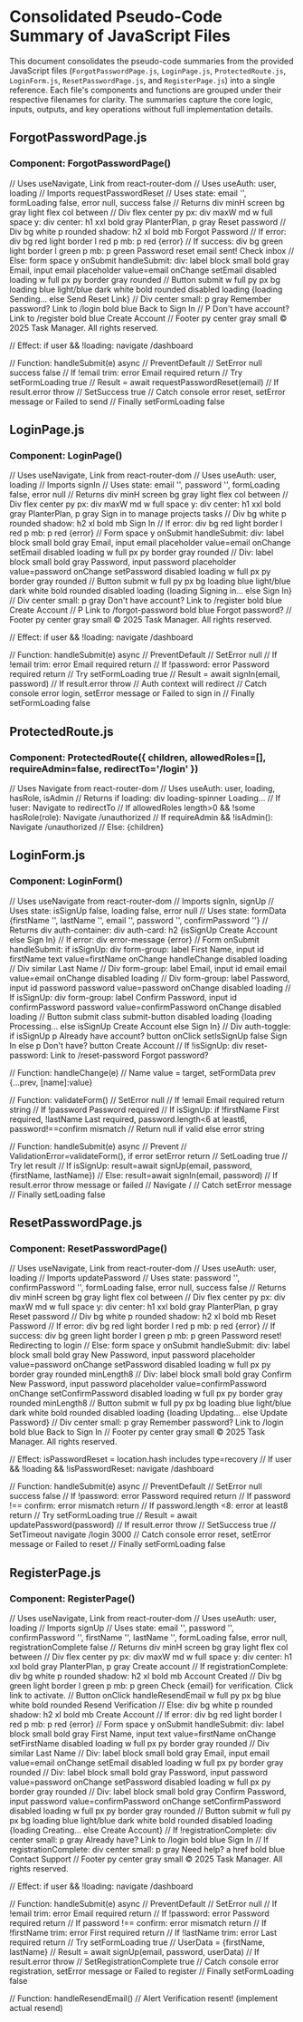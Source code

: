 # Consolidated Pseudo-Code Summary of JavaScript Files

This document consolidates the pseudo-code summaries from the provided JavaScript files (`ForgotPasswordPage.js`, `LoginPage.js`, `ProtectedRoute.js`, `LoginForm.js`, `ResetPasswordPage.js`, and `RegisterPage.js`) into a single reference. Each file's components and functions are grouped under their respective filenames for clarity. The summaries capture the core logic, inputs, outputs, and key operations without full implementation details.

## ForgotPasswordPage.js

### Component: ForgotPasswordPage()
// Uses useNavigate, Link from react-router-dom
// Uses useAuth: user, loading
// Imports requestPasswordReset
// Uses state: email '', formLoading false, error null, success false
// Returns div minH screen bg gray light flex col between
// Div flex center py px: div maxW md w full space y: div center: h1 xxl bold gray PlanterPlan, p gray Reset password
// Div bg white p rounded shadow: h2 xl bold mb Forgot Password
// If error: div bg red light border l red p mb: p red {error}
// If success: div bg green light border l green p mb: p green Password reset email sent! Check inbox
// Else: form space y onSubmit handleSubmit: div: label block small bold gray Email, input email placeholder value=email onChange setEmail disabled loading w full px py border gray rounded
// Button submit w full py px bg loading blue light/blue dark white bold rounded disabled loading {loading Sending... else Send Reset Link}
// Div center small: p gray Remember password? Link to /login bold blue Back to Sign In
// P Don't have account? Link to /register bold blue Create Account
// Footer py center gray small © 2025 Task Manager. All rights reserved.

// Effect: if user && !loading: navigate /dashboard

// Function: handleSubmit(e) async
// PreventDefault
// SetError null success false
// If !email trim: error Email required return
// Try setFormLoading true
// Result = await requestPasswordReset(email)
// If result.error throw
// SetSuccess true
// Catch console error reset, setError message or Failed to send
// Finally setFormLoading false

## LoginPage.js

### Component: LoginPage()
// Uses useNavigate, Link from react-router-dom
// Uses useAuth: user, loading
// Imports signIn
// Uses state: email '', password '', formLoading false, error null
// Returns div minH screen bg gray light flex col between
// Div flex center py px: div maxW md w full space y: div center: h1 xxl bold gray PlanterPlan, p gray Sign in to manage projects tasks
// Div bg white p rounded shadow: h2 xl bold mb Sign In
// If error: div bg red light border l red p mb: p red {error}
// Form space y onSubmit handleSubmit: div: label block small bold gray Email, input email placeholder value=email onChange setEmail disabled loading w full px py border gray rounded
// Div: label block small bold gray Password, input password placeholder value=password onChange setPassword disabled loading w full px py border gray rounded
// Button submit w full py px bg loading blue light/blue dark white bold rounded disabled loading {loading Signing in... else Sign In}
// Div center small: p gray Don't have account? Link to /register bold blue Create Account
// P Link to /forgot-password bold blue Forgot password?
// Footer py center gray small © 2025 Task Manager. All rights reserved.

// Effect: if user && !loading: navigate /dashboard

// Function: handleSubmit(e) async
// PreventDefault
// SetError null
// If !email trim: error Email required return
// If !password: error Password required return
// Try setFormLoading true
// Result = await signIn(email, password)
// If result.error throw
// Auth context will redirect
// Catch console error login, setError message or Failed to sign in
// Finally setFormLoading false

## ProtectedRoute.js

### Component: ProtectedRoute({ children, allowedRoles=[], requireAdmin=false, redirectTo='/login' })
// Uses Navigate from react-router-dom
// Uses useAuth: user, loading, hasRole, isAdmin
// Returns if loading: div loading-spinner Loading...
// If !user: Navigate to redirectTo
// If allowedRoles length>0 && !some hasRole(role): Navigate /unauthorized
// If requireAdmin && !isAdmin(): Navigate /unauthorized
// Else: {children}

## LoginForm.js

### Component: LoginForm()
// Uses useNavigate from react-router-dom
// Imports signIn, signUp
// Uses state: isSignUp false, loading false, error null
// Uses state: formData {firstName '', lastName '', email '', password '', confirmPassword ''}
// Returns div auth-container: div auth-card: h2 {isSignUp Create Account else Sign In}
// If error: div error-message {error}
// Form onSubmit handleSubmit: if isSignUp: div form-group: label First Name, input id firstName text value=firstName onChange handleChange disabled loading
// Div similar Last Name
// Div form-group: label Email, input id email email value=email onChange disabled loading
// Div form-group: label Password, input id password password value=password onChange disabled loading
// If isSignUp: div form-group: label Confirm Password, input id confirmPassword password value=confirmPassword onChange disabled loading
// Button submit class submit-button disabled loading {loading Processing... else isSignUp Create Account else Sign In}
// Div auth-toggle: if isSignUp p Already have account? button onClick setIsSignUp false Sign In else p Don't have? button Create Account
// If !isSignUp: div reset-password: Link to /reset-password Forgot password?

// Function: handleChange(e)
// Name value = target, setFormData prev {...prev, [name]:value}

// Function: validateForm()
// SetError null
// If !email Email required return string
// If !password Password required
// If isSignUp: if !firstName First required, !lastName Last required, password.length<6 at least6, password!==confirm mismatch
// Return null if valid else error string

// Function: handleSubmit(e) async
// Prevent
// ValidationError=validateForm(), if error setError return
// SetLoading true
// Try let result
// If isSignUp: result=await signUp(email, password, {firstName, lastName})
// Else: result=await signIn(email, password)
// If result.error throw message or failed
// Navigate /
// Catch setError message
// Finally setLoading false

## ResetPasswordPage.js

### Component: ResetPasswordPage()
// Uses useNavigate, Link from react-router-dom
// Uses useAuth: user, loading
// Imports updatePassword
// Uses state: password '', confirmPassword '', formLoading false, error null, success false
// Returns div minH screen bg gray light flex col between
// Div flex center py px: div maxW md w full space y: div center: h1 xxl bold gray PlanterPlan, p gray Reset password
// Div bg white p rounded shadow: h2 xl bold mb Reset Password
// If error: div bg red light border l red p mb: p red {error}
// If success: div bg green light border l green p mb: p green Password reset! Redirecting to login
// Else: form space y onSubmit handleSubmit: div: label block small bold gray New Password, input password placeholder value=password onChange setPassword disabled loading w full px py border gray rounded minLength8
// Div: label block small bold gray Confirm New Password, input password placeholder value=confirmPassword onChange setConfirmPassword disabled loading w full px py border gray rounded minLength8
// Button submit w full py px bg loading blue light/blue dark white bold rounded disabled loading {loading Updating... else Update Password}
// Div center small: p gray Remember password? Link to /login bold blue Back to Sign In
// Footer py center gray small © 2025 Task Manager. All rights reserved.

// Effect: isPasswordReset = location.hash includes type=recovery
// If user && !loading && !isPasswordReset: navigate /dashboard

// Function: handleSubmit(e) async
// PreventDefault
// SetError null success false
// If !password: error Password required return
// If password !== confirm: error mismatch return
// If password.length <8: error at least8 return
// Try setFormLoading true
// Result = await updatePassword(password)
// If result.error throw
// SetSuccess true
// SetTimeout navigate /login 3000
// Catch console error reset, setError message or Failed to reset
// Finally setFormLoading false

## RegisterPage.js

### Component: RegisterPage()
// Uses useNavigate, Link from react-router-dom
// Uses useAuth: user, loading
// Imports signUp
// Uses state: email '', password '', confirmPassword '', firstName '', lastName '', formLoading false, error null, registrationComplete false
// Returns div minH screen bg gray light flex col between
// Div flex center py px: div maxW md w full space y: div center: h1 xxl bold gray PlanterPlan, p gray Create account
// If registrationComplete: div bg white p rounded shadow: h2 xl bold mb Account Created
// Div bg green light border l green p mb: p green Check {email} for verification. Click link to activate.
// Button onClick handleResendEmail w full py px bg blue white bold rounded Resend Verification
// Else: div bg white p rounded shadow: h2 xl bold mb Create Account
// If error: div bg red light border l red p mb: p red {error}
// Form space y onSubmit handleSubmit: div: label block small bold gray First Name, input text value=firstName onChange setFirstName disabled loading w full px py border gray rounded
// Div similar Last Name
// Div: label block small bold gray Email, input email value=email onChange setEmail disabled loading w full px py border gray rounded
// Div: label block small bold gray Password, input password value=password onChange setPassword disabled loading w full px py border gray rounded
// Div: label block small bold gray Confirm Password, input password value=confirmPassword onChange setConfirmPassword disabled loading w full px py border gray rounded
// Button submit w full py px bg loading blue light/blue dark white bold rounded disabled loading {loading Creating... else Create Account}
// If !registrationComplete: div center small: p gray Already have? Link to /login bold blue Sign In
// If registrationComplete: div center small: p gray Need help? a href bold blue Contact Support
// Footer py center gray small © 2025 Task Manager. All rights reserved.

// Effect: if user && !loading: navigate /dashboard

// Function: handleSubmit(e) async
// PreventDefault
// SetError null
// If !email trim: error Email required return
// If !password: error Password required return
// If password !== confirm: error mismatch return
// If !firstName trim: error First required return
// If !lastName trim: error Last required return
// Try setFormLoading true
// UserData = {firstName, lastName}
// Result = await signUp(email, password, userData)
// If result.error throw
// SetRegistrationComplete true
// Catch console error registration, setError message or Failed to register
// Finally setFormLoading false

// Function: handleResendEmail()
// Alert Verification resent! (implement actual resend)